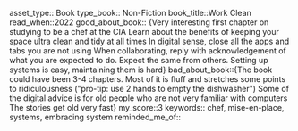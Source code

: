 asset_type:: Book
type_book:: Non-Fiction
book_title::Work Clean
read_when::2022
good_about_book:: {Very interesting first chapter on studying to be a chef at the CIA
Learn about the benefits of keeping your space ultra clean and tidy at all times
In digital sense, close all the apps and tabs you are not using
When collaborating, reply with acknowledgement of what you are expected to do. Expect the same from others.
Setting up systems is easy, maintaining them is hard}
bad_about_book::{The book could have been 3-4 chapters. Most of it is fluff and stretches some points to ridiculousness  ("pro-tip: use 2 hands to empty the dishwasher")
Some of the digital advice is for old people who are not very familiar with computers
The stories get old very fast}
my_score::3
keywords:: chef, mise-en-place, systems, embracing system
reminded_me_of::